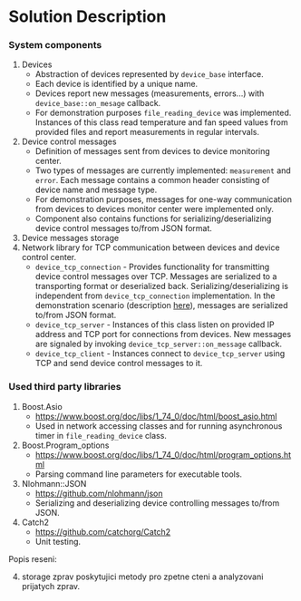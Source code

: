 # Solution Description

### System components

1. Devices
    - Abstraction of devices represented by `device_base` interface.
    - Each device is identified by a unique name.
    - Devices report new messages (measurements, errors...) with `device_base::on_mesage` callback.
    - For demonstration purposes `file_reading_device` was implemented. Instances of this class read temperature and fan speed values from provided files and report measurements in regular intervals.
1. Device control messages
    - Definition of messages sent from devices to device monitoring center.
    - Two types of messages are currently implemented: `measurement` and `error`. Each message contains a common header consisting of device name and message type.
    - For demonstration purposes, messages for one-way communication from devices to devices monitor center were implemented only.
    - Component also contains functions for serializing/deserializing device control messages to/from JSON format.
1. Device messages storage
1. Network library for TCP communication between devices and device control center.
    - `device_tcp_connection` - Provides functionality for transmitting device control messages over TCP. Messages are serialized to a transporting format or deserialized back. Serializing/deserializing is independent from `device_tcp_connection` implementation. In the demonstration scenario (description [here](./build-and-run.sh)), messages are serialized to/from JSON format.
    - `device_tcp_server` - Instances of this class listen on provided IP address and TCP port for connections from devices. New messages are signaled by invoking `device_tcp_server::on_message` callback.
    - `device_tcp_client` - Instances connect to `device_tcp_server` using TCP and send device control messages to it.

### Used third party libraries
1. Boost.Asio
    - https://www.boost.org/doc/libs/1_74_0/doc/html/boost_asio.html
    - Used in network accessing classes and for running asynchronous timer in `file_reading_device` class.
1. Boost.Program_options
    - https://www.boost.org/doc/libs/1_74_0/doc/html/program_options.html
    - Parsing command line parameters for executable tools.
1. Nlohmann::JSON
    - https://github.com/nlohmann/json
    - Serializing and deserializing device controlling messages to/from JSON.
1. Catch2
    - https://github.com/catchorg/Catch2
    - Unit testing.

Popis reseni:

4. storage zprav poskytujici metody pro zpetne cteni a analyzovani prijatych zprav.
